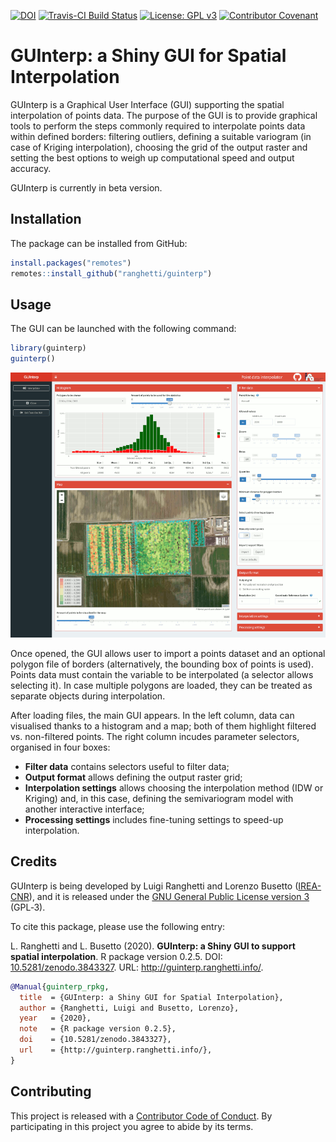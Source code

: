 
<!-- IMPORTANT: do NOT edit README.Rmd! Edit index.Rmd instead, -->

<!-- and generate README.Rmd using utils/code/create_README.sh  -->

[![DOI](https://zenodo.org/badge/DOI/10.5281/zenodo.3843327.svg)](https://doi.org/10.5281/zenodo.3843327)
[![Travis-CI Build
Status](https://travis-ci.com/ranghetti/guinterp.svg?branch=master)](https://travis-ci.com/ranghetti/guinterp)
[![License: GPL
v3](https://img.shields.io/badge/License-GPL%20v3-blue.svg)](http://www.gnu.org/licenses/gpl-3.0)
[![Contributor
Covenant](https://img.shields.io/badge/Contributor%20Covenant-v1.4%20adopted-ff69b4.svg)](.github/CODE-OF-CONDUCT.md)

# GUInterp: a Shiny GUI for Spatial Interpolation

GUInterp is a Graphical User Interface (GUI) supporting the spatial
interpolation of points data. The purpose of the GUI is to provide
graphical tools to perform the steps commonly required to interpolate
points data within defined borders: filtering outliers, defining a
suitable variogram (in case of Kriging interpolation), choosing the grid
of the output raster and setting the best options to weigh up
computational speed and output accuracy.

GUInterp is currently in beta version.

## Installation

The package can be installed from GitHub:

``` r
install.packages("remotes")
remotes::install_github("ranghetti/guinterp")
```

## Usage

The GUI can be launched with the following command:

``` r
library(guinterp)
guinterp()
```

<p style="text-align:center;">

<a href="https://raw.githubusercontent.com/ranghetti/guinterp/devel/man/figures/guinterp-0.png" target="_blank">
<img src="man/figures/guinterp-0_small.png"> </a>

</p>

Once opened, the GUI allows user to import a points dataset and an
optional polygon file of borders (alternatively, the bounding box of
points is used). Points data must contain the variable to be
interpolated (a selector allows selecting it). In case multiple polygons
are loaded, they can be treated as separate objects during
interpolation.

After loading files, the main GUI appears. In the left column, data can
visualised thanks to a histogram and a map; both of them highlight
filtered vs. non-filtered points. The right column incudes parameter
selectors, organised in four boxes:

  - **Filter data** contains selectors useful to filter data;
  - **Output format** allows defining the output raster grid;
  - **Interpolation settings** allows choosing the interpolation method
    (IDW or Kriging) and, in this case, defining the semivariogram model
    with another interactive interface;
  - **Processing settings** includes fine-tuning settings to speed-up
    interpolation.

## Credits

GUInterp is being developed by Luigi Ranghetti and Lorenzo Busetto
([IREA-CNR](http://www.irea.cnr.it)), and it is released under the [GNU
General Public License
version 3](https://www.gnu.org/licenses/gpl-3.0.html) (GPL‑3).

To cite this package, please use the following entry:

L. Ranghetti and L. Busetto (2020). **GUInterp: a Shiny GUI to support
spatial interpolation**. R package version 0.2.5. DOI:
[10.5281/zenodo.3843327](https://dx.doi.org/10.5281/zenodo.3843327).
URL: <http://guinterp.ranghetti.info/>.

``` bibtex
@Manual{guinterp_rpkg,
  title  = {GUInterp: a Shiny GUI for Spatial Interpolation},
  author = {Ranghetti, Luigi and Busetto, Lorenzo},
  year   = {2020},
  note   = {R package version 0.2.5},
  doi    = {10.5281/zenodo.3843327},
  url    = {http://guinterp.ranghetti.info/},
}
```

## Contributing

This project is released with a [Contributor Code of
Conduct](.github/CODE-OF-CONDUCT.md). By participating in this project
you agree to abide by its terms.
